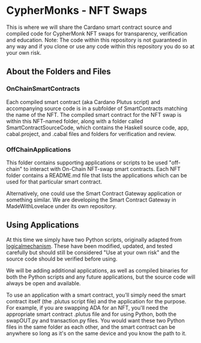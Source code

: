 # CypherMonks - NFT Swaps

This is where we will share the Cardano smart contract source and compiled code for CypherMonk NFT swaps for transparency, verification and education. Note: The code within this repository is not guaranteed in any way and if you clone or use any code within this repository you do so at your own risk.

## About the Folders and Files

### OnChainSmartContracts
Each compiled smart contract (aka Cardano Plutus script) and accompanying source code is in a subfolder of SmartContracts matching the name of the NFT. The compiled smart contract for the NFT swap is within this NFT-named folder, along with a folder called SmartContractSourceCode, which contains the Haskell source code, app, cabal.project, and .cabal files and folders for verification and review.

### OffChainApplications

This folder contains supporting applications or scripts to be used "off-chain" to interact with On-Chain NFT-swap smart contracts. Each NFT folder contains a README.md file that lists the applications which can be used for that particular smart contract.

Alternatively, one could use the Smart Contract Gateway application or something similar. We are developing the Smart Contract Gateway in MadeWithLovelace under its own repository.

## Using Applications

At this time we simply have two Python scripts, originally adapted from [logicalmechanism](https://github.com/logicalmechanism/Token-Sale-Plutus-Contract). These have been modified, updated, and tested carefully but should still be considered "Use at your own risk" and the source code should be verified before using. 

We will be adding additional applications, as well as compiled binaries for both the Python scripts and any future applications, but the source code will always be open and available.

To use an application with a smart contract, you'll simply need the smart contract itself (the .plutus script file) and the application for the purpose. For example, if you are swapping ADA for an NFT, you'll need the appropriate smart contract .plutus file and for using Python, both the swapOUT.py and transaction.py files. You would want these two Python files in the same folder as each other, and the smart contract can be anywhere so long as it's on the same device and you know the path to it.
